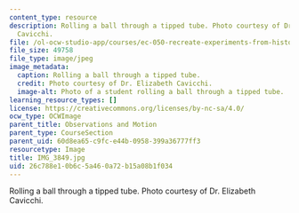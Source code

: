 ```yaml
---
content_type: resource
description: Rolling a ball through a tipped tube. Photo courtesy of Dr. Elizabeth
  Cavicchi.
file: /ol-ocw-studio-app/courses/ec-050-recreate-experiments-from-history-inform-the-future-from-the-past-galileo-january-iap-2010/26c788e10b6c5a460a72b15a08b1f034_IMG_3849.jpg
file_size: 49758
file_type: image/jpeg
image_metadata:
  caption: Rolling a ball through a tipped tube.
  credit: Photo courtesy of Dr. Elizabeth Cavicchi.
  image-alt: Photo of a student rolling a ball through a tipped tube.
learning_resource_types: []
license: https://creativecommons.org/licenses/by-nc-sa/4.0/
ocw_type: OCWImage
parent_title: Observations and Motion
parent_type: CourseSection
parent_uid: 60d8ea65-c9fc-e44b-0958-399a36777ff3
resourcetype: Image
title: IMG_3849.jpg
uid: 26c788e1-0b6c-5a46-0a72-b15a08b1f034
---
```

Rolling a ball through a tipped tube. Photo courtesy of Dr. Elizabeth Cavicchi.
